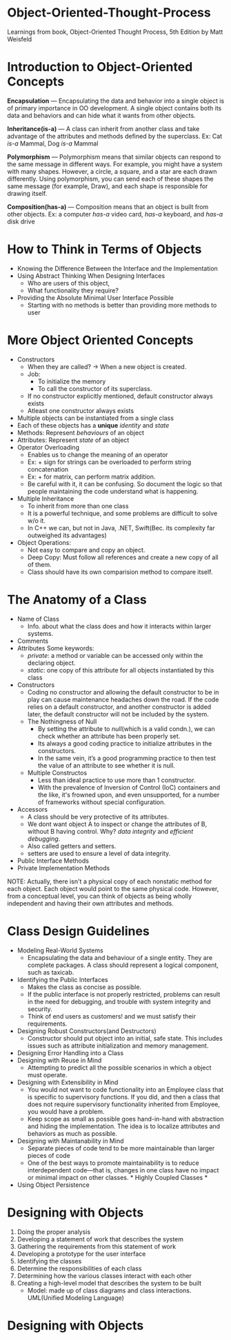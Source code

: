 # Object-Oriented-Thought-Process
Learnings from book, Object-Oriented Thought Process, 5th Edition by Matt Weisfeld

# Introduction to Object-Oriented Concepts

**Encapsulation** — Encapsulating the data and behavior into a single object is of primary importance in OO development. A single object contains both its data and behaviors and can hide what it wants from other objects.

**Inheritance(is-a)** — A class can inherit from another class and take advantage of the attributes and methods defined by the superclass.
Ex: Cat *is-a* Mammal, Dog *is-a* Mammal

**Polymorphism** — Polymorphism means that similar objects can respond to the same message in different ways. For example, you might have a system with many shapes. However, a circle, a square, and a star are each drawn differently. Using polymorphism, you can send each of these shapes the same message (for example, Draw), and each shape is responsible for drawing itself.

**Composition(has-a)** — Composition means that an object is built from other objects.
Ex: a computer *has-a* video card, *has-a* keyboard, and *has-a* disk drive

# How to Think in Terms of Objects

- Knowing the Difference Between the Interface and the Implementation
- Using Abstract Thinking When Designing Interfaces
    - Who are users of this object,
    - What functionality they require?
- Providing the Absolute Minimal User Interface Possible
    - Starting with no methods is better than providing more methods to user

# More Object Oriented Concepts

- Constructors
    - When they are called? -> When a new object is created.
    - Job:
        - To initialize the memory
        - To call the constructor of its superclass.
    - If no constructor explicitly mentioned, default constructor always exists
    - Atleast one constructor always exists
- Multiple objects can be instantiated from a single class
- Each of these objects has a **unique** *identity* and *state*
- Methods: Represent *behaviours* of an object
- Attributes: Represent *state* of an object
- Operator Overloading
    - Enables us to change the meaning of an operator
    - Ex: + sign for strings can be overloaded to perform string concatenation
    - Ex: + for matrix, can perform matrix addition.
    - Be careful with it, it can be confusing. So document the logic so that people maintaining the code understand what is happening.
- Multiple Inheritance
    - To inherit from more than one class
    - It is a powerful technique, and some problems are difficult to solve w/o it.
    - In C++ we can, but not in Java, .NET, Swift(Bec. its complexity far outweighed its advantages)
- Object Operations:
    - Not easy to compare and copy an object.
    - Deep Copy: Must follow all references and create a new copy of all of them.
    - Class should have its own comparision method to compare itself.
    
 # The Anatomy of a Class
 
 - Name of Class
    - Info. about what the class does and how it interacts within larger systems.
 - Comments
 - Attributes
    Some keywords:
    - *private*: a method or variable can be accessed only within the declaring object.
    - *static*: one copy of this attribute for all objects instantiated by this class
 - Constructors
    - Coding no constructor and allowing the default constructor to be in play can cause  maintenance headaches down the road. If the code relies on a default constructor, and another constructor is added later, the default constructor will not be included by the system.
    - The Nothingness of Null
        - By setting the attribute to *null*(which is a valid condn.), we can check whether an attribute has been properly set.
        - Its always a good coding practice to initialize attributes in the constructors.
        - In the same vein, it’s a good programming practice to then test the value of an attribute to see whether it is null. 
    - Multiple Constructos
        - Less than ideal practice to use more than 1 constructor.
        - With the prevalence of Inversion of Control (IoC) containers and the like, it's frowned upon, and even unsupported, for a number of frameworks without special configuration.
- Accessors
    - A class should be very protective of its attributes. 
    - We dont want object A to inspect or change the attributes of B, without B having control. Why? *data integrity* and *efficient debugging*.
    - Also called getters and setters.
    - setters are used to ensure a level of data integrity.
- Public Interface Methods
- Private Implementation Methods

NOTE: Actually, there isn't a physical copy of each nonstatic method for each object. Each object would point to the same physical code. However, from a conceptual level, you can think of objects as being wholly independent and having their own attributes and methods.


# Class Design Guidelines

- Modeling Real-World Systems
    - Encapsulating the data and behaviour of a single entity. They are complete packages. A class should represent a logical component, such as taxicab.
- Identifying the Public Interfaces
    - Makes the class as concise as possible. 
    - If the public interface is not properly restricted, problems can result in the need for debugging, and trouble with system integrity and security.
    - Think of end users as customers! and we must satisfy their requirements.
- Designing Robust Constructors(and Destructors)
    - Constructor should put object into an initial, safe state. This includes issues such as attribute initialization and memory management.
- Designing Error Handling into a Class
- Designing with Reuse in Mind
    - Attempting to predict all the possible scenarios in which a object must operate.
- Designing with Extensibility in Mind
    - You would not want to code functionality into an Employee class that is specific to supervisory functions. If you did, and then a class that does not require supervisory functionality inherited from Employee, you would have a problem.
    - Keep scope as small as possible goes hand-in-hand with abstraction and hiding the implementation. The idea is to localize attributes and behaviors as much as possible.
- Designing with Maintanability in Mind
    - Separate pieces of code tend to be more maintainable than larger pieces of code
    - One of the best ways to promote maintainability is to reduce interdependent code—that is, changes in one class have no impact or minimal impact on other classes. * Highly Coupled Classes *
- Using Object Persistence

# Designing with Objects

1. Doing the proper analysis
2. Developing a statement of work that describes the system
3. Gathering the requirements from this statement of work
4. Developing a prototype for the user interface
5. Identifying the classes
6. Determine the responsibilities of each class
7. Determining how the various classes interact with each other
8. Creating a high-level model that describes the system to be built
    - Model: made up of class diagrams and class interactions. UML(Unified Modeling Language)

# Designing with Objects
    
